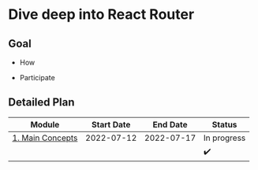 # Dive deep into React Router

## Goal

- How

- Participate

## Detailed Plan

| Module                                           | Start Date | End Date   | Status             |
| ------------------------------------------------ | ---------- | ---------- | ------------------ |
| [1. Main Concepts](./01.main-concepts/README.md) | 2022-07-12 | 2022-07-17 | In progress        |
|                                                  |            |            | :heavy_check_mark: |

